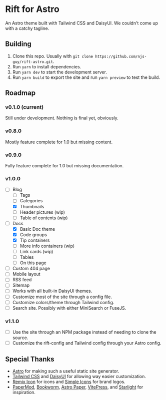 # Rift for Astro

An Astro theme built with Tailwind CSS and DaisyUI. We couldn't come up with a catchy tagline.

## Building

1. Clone this repo. Usually with `git clone https://github.com/njs-guy/rift-astro.git`.
2. Run `yarn` to install dependencies.
3. Run `yarn dev` to start the development server.
4. Run `yarn build` to export the site and run `yarn preview` to test the build.

## Roadmap

### v0.1.0 (current)

Still under development. Nothing is final yet, obviously.

### v0.8.0

Mostly feature complete for 1.0 but missing content.

### v0.9.0

Fully feature complete for 1.0 but missing documentation.

### v1.0.0

-   [ ] Blog
    -   [ ] Tags
    -   [ ] Categories
    -   [x] Thumbnails
    -   [ ] Header pictures (wip)
    -   [ ] Table of contents (wip)
-   [ ] Docs
    -   [x] Basic Doc theme
    -   [x] Code groups
    -   [x] Tip containers
    -   [ ] More info containers (wip)
    -   [ ] Link cards (wip)
    -   [ ] Tables
    -   [ ] On this page
-   [ ] Custom 404 page
-   [ ] Mobile layout
-   [ ] RSS feed
-   [ ] Sitemap
-   [ ] Works with all built-in DaisyUI themes.
-   [ ] Customize most of the site through a config file.
-   [ ] Customize colors/theme through Tailwind config.
-   [ ] Search site. Possibly with either MiniSearch or FuseJS.

### v1.1.0

- [ ] Use the site through an NPM package instead of needing to clone the source.
- [ ] Customize the rift-config and Tailwind config through your Astro config.

## Special Thanks

-   [Astro](https://astro.build/) for making such a useful static site generator.
-   [Tailwind CSS](https://tailwindcss.com/) and [DaisyUI](https://daisyui.com/) for allowing way easier customization.
-   [Remix Icon](https://remixicon.com/) for icons and [Simple Icons](https://simpleicons.org/) for brand logos.
-   [PaperMod](https://adityatelange.github.io/hugo-PaperMod/), [Bookworm](https://demo.gethugothemes.com/bookworm/), [Astro Paper](https://astro-paper.pages.dev/), [VitePress](https://vitepress.dev/), and [Starlight](https://starlight.astro.build/) for inspiration.
